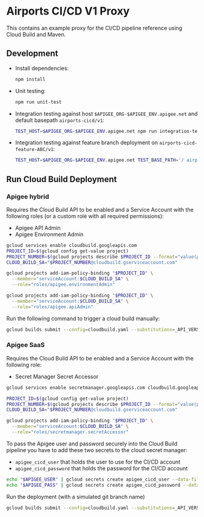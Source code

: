 # Airports CI/CD V1 Proxy

This contains an example proxy for the CI/CD pipeline reference using Cloud Build
and Maven.

## Development

- Install dependencies:

  ```sh
  npm install
  ```

- Unit testing:

  ```sh
  npm run unit-test
  ```

- Integration testing against host `$APIGEE_ORG-$APIGEE_ENV.apigee.net` and
  default basepath `airports-cicd/v1`:

  ```sh
  TEST_HOST=$APIGEE_ORG-$APIGEE_ENV.apigee.net npm run integration-test
  ```

- Integration testing against feature branch deployment on
  `airports-cicd-feature-ABC/v1`:

  ``` sh
  TEST_HOST=$APIGEE_ORG-$APIGEE_ENV.apigee.net TEST_BASE_PATH='/ airports-cicd-feature-ABC/v1' npm run integration-test
  ```

## Run Cloud Build Deployment

### Apigee hybrid

Requires the Cloud Build API to be enabled and a Service Account with the
following roles (or a custom role with all required permissions):
  * Apigee API Admin
  * Apigee Environment Admin

```sh
gcloud services enable cloudbuild.googleapis.com
PROJECT_ID=$(gcloud config get-value project)
PROJECT_NUMBER=$(gcloud projects describe $PROJECT_ID --format="value(projectNumber)")
CLOUD_BUILD_SA="$PROJECT_NUMBER@cloudbuild.gserviceaccount.com"

gcloud projects add-iam-policy-binding "$PROJECT_ID" \
  --member="serviceAccount:$CLOUD_BUILD_SA" \
  --role="roles/apigee.environmentAdmin"

gcloud projects add-iam-policy-binding "$PROJECT_ID" \
  --member="serviceAccount:$CLOUD_BUILD_SA" \
  --role="roles/apigee.apiAdmin"
```

Run the following command to trigger a cloud build manually:

```sh
gcloud builds submit --config=cloudbuild.yaml --substitutions=_API_VERSION=google,_DEPLOYMENT_ORG=$PROJECT_ID,_INT_TEST_HOST=api.my-host.example.com,_INT_TEST_BASE_PATH=/airports-cicd-experiment/v1,BRANCH_NAME=experiment
```

### Apigee SaaS

Requires the Cloud Build API to be enabled and a Service Account with the
following role:
  * Secret Manager Secret Accessor

```sh
gcloud services enable secretmanager.googleapis.com cloudbuild.googleapis.com

PROJECT_ID=$(gcloud config get-value project)
PROJECT_NUMBER=$(gcloud projects describe $PROJECT_ID --format="value(projectNumber)")
CLOUD_BUILD_SA="$PROJECT_NUMBER@cloudbuild.gserviceaccount.com"

gcloud projects add-iam-policy-binding "$PROJECT_ID" \
  --member="serviceAccount:$CLOUD_BUILD_SA" \
  --role="roles/secretmanager.secretAccessor"
```

To pass the Apigee user and password securely into the Cloud Build pipeline you
have to add these two secrets to the cloud secret manager:
  * `apigee_cicd_user` that holds the user to use for the CI/CD account
  * `apigee_cicd_password` that holds the password for the CI/CD account

```sh
echo "$APIGEE_USER" | gcloud secrets create apigee_cicd_user --data-file=-
echo "$APIGEE_PASS" | gcloud secrets create apigee_cicd_password --data-file=-
```

Run the deployment (with a simulated git branch name)

```sh
gcloud builds submit --config=cloudbuild.yaml --substitutions=_API_VERSION=apigee,_INT_TEST_HOST=$APIGEE_ORG-$APIGEE_ENV.apigee.net,_INT_TEST_BASE_PATH=/airports-cicd-experiment/v1,_DEPLOYMENT_ORG=$APIGEE_ORG,BRANCH_NAME=experiment
```
